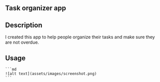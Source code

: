 ## Task organizer app

## Description

I created this app to help people organize their tasks and make sure they are not overdue.

## Usage


    ```md
    ![alt text](assets/images/screenshot.png)
    ```